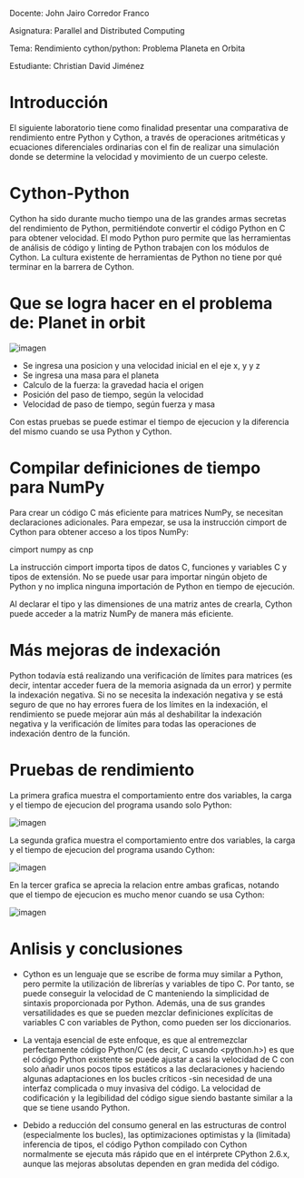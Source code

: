 Docente: John Jairo Corredor Franco

Asignatura: Parallel and Distributed Computing

Tema: Rendimiento cython/python: Problema Planeta en Orbita

Estudiante: Christian David Jiménez

# Introducción

El siguiente laboratorio tiene como finalidad presentar una comparativa de rendimiento entre Python y Cython, a través de operaciones aritméticas y ecuaciones diferenciales ordinarias con el fin de realizar una simulación donde se determine la velocidad y movimiento de un cuerpo celeste.

# Cython-Python

Cython ha sido durante mucho tiempo una de las grandes armas secretas del rendimiento de Python, permitiéndote convertir el código Python en C para obtener velocidad. El modo Python puro permite que las herramientas de análisis de código y linting de Python trabajen con los módulos de Cython. La cultura existente de herramientas de Python no tiene por qué terminar en la barrera de Cython.

# Que se logra hacer en el problema de: Planet in orbit

![imagen](https://user-images.githubusercontent.com/101473794/200685827-7930f19a-07ee-4619-8391-85d2bb929a97.png)

- Se ingresa una posicion y una velocidad inicial en el eje x, y y z
- Se ingresa una masa para el planeta
- Calculo de la fuerza: la gravedad hacia el origen
- Posición del paso de tiempo, según la velocidad
- Velocidad de paso de tiempo, según fuerza y masa

Con estas pruebas se puede estimar el tiempo de ejecucion y la diferencia del mismo cuando se usa Python y Cython.

# Compilar definiciones de tiempo para NumPy

Para crear un código C más eficiente para matrices NumPy, se necesitan declaraciones adicionales. Para empezar, se usa la instrucción cimport de Cython para obtener acceso a los tipos NumPy:

 cimport numpy as cnp
 
La instrucción cimport importa tipos de datos C, funciones y variables C y tipos de extensión. No se puede usar para importar ningún objeto de Python y no implica ninguna importación de Python en tiempo de ejecución.

Al declarar el tipo y las dimensiones de una matriz antes de crearla, Cython puede acceder a la matriz NumPy de manera más eficiente.

# Más mejoras de indexación

Python todavía está realizando una verificación de límites para matrices (es decir, intentar acceder fuera de la memoria asignada da un error) y permite la indexación negativa. Si no se necesita la indexación negativa y se está seguro de que no hay errores fuera de los límites en la indexación, el rendimiento se puede mejorar aún más al deshabilitar la indexación negativa y la verificación de límites para todas las operaciones de indexación dentro de la función. 

# Pruebas de rendimiento

La primera grafica muestra el comportamiento entre dos variables, la carga y el tiempo de ejecucion del programa usando solo Python:

![imagen](https://user-images.githubusercontent.com/101473794/200692581-526f16d8-7e48-486c-a1b7-fcd86ef92231.png)

La segunda grafica muestra el comportamiento entre dos variables, la carga y el tiempo de ejecucion del programa usando Cython:

![imagen](https://user-images.githubusercontent.com/101473794/200692683-33cfb2ff-496f-496f-8adb-fae66ad1bdab.png)

En la tercer grafica se aprecia la relacion entre ambas graficas, notando que el tiempo de ejecucion es mucho menor cuando se usa Cython:

![imagen](https://user-images.githubusercontent.com/101473794/200692866-da839573-4d3c-4cbe-b062-25c1d7e26617.png)

# Anlisis y conclusiones

- Cython es un lenguaje que se escribe de forma muy similar a Python, pero permite la utilización de librerías y variables de tipo C. Por tanto, se puede conseguir la velocidad de C manteniendo la simplicidad de sintaxis proporcionada por Python. Además, una de sus grandes versatilidades es que se pueden mezclar definiciones explícitas de variables C con variables de Python, como pueden ser los diccionarios.

- La ventaja esencial de este enfoque, es que al entremezclar perfectamente código Python/C (es decir, C usando <python.h>) es que el código Python existente se puede ajustar a casi la velocidad de C con solo añadir unos pocos tipos estáticos a las declaraciones y haciendo algunas adaptaciones en los bucles críticos -sin necesidad de una interfaz complicada o muy invasiva del código. La velocidad de codificación y la legibilidad del código sigue siendo bastante similar a la que se tiene usando Python. 

- Debido a reducción del consumo general en las estructuras de control (especialmente los bucles), las optimizaciones optimistas y la (limitada) inferencia de tipos, el código Python compilado con Cython normalmente se ejecuta más rápido que en el intérprete CPython 2.6.x, aunque las mejoras absolutas dependen en gran medida del código. 





